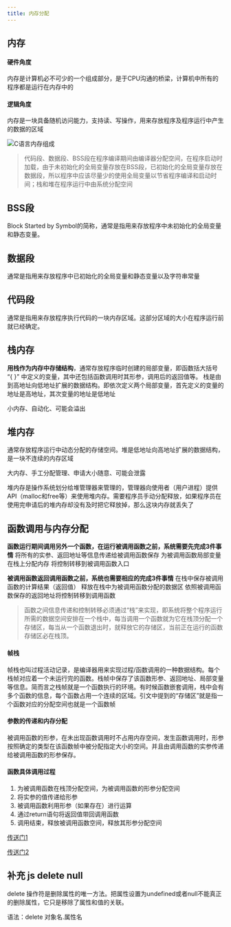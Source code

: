 ```yaml
---
title: 内存分配
---
```


## 内存

#### 硬件角度

内存是计算机必不可少的一个组成部分，是于CPU沟通的桥梁，计算机中所有的程序都是运行在内存中的

#### 逻辑角度

内存是一块具备随机访问能力，支持读、写操作，用来存放程序及程序运行中产生的数据的区域


![C语言内存组成](https://upload-images.jianshu.io/upload_images/2474121-e6e531010176eb33.png?imageMogr2/auto-orient/strip|imageView2/2/format/webp)

> 代码段、数据段、BSS段在程序编译期间由编译器分配空间，在程序启动时加载，由于未初始化的全局变量存放在BSS段，已初始化的全局变量存放在数据段，所以程序中应该尽量少的使用全局变量以节省程序编译和启动时间；栈和堆在程序运行中由系统分配空间


## BSS段

Block Started by Symbol的简称，通常是指用来存放程序中未初始化的全局变量和静态变量。

## 数据段

通常是指用来存放程序中已初始化的全局变量和静态变量以及字符串常量

## 代码段

通常是指用来存放程序执行代码的一块内存区域。这部分区域的大小在程序运行前就已经确定。

## 栈内存

**用栈作为内存中存储结构**，通常存放程序临时创建的局部变量，即函数括大括号 “{ }” 中定义的变量，其中还包括函数调用时其形参，调用后的返回值等。 栈是由到高地址向低地址扩展的数据结构。即依次定义两个局部变量，首先定义的变量的地址是高地址，其次变量的地址是低地址

小内存、自动化、可能会溢出

## 堆内存

通常存放程序运行中动态分配的存储空间。堆是低地址向高地址扩展的数据结构，是一块不连续的内存区域

大内存、手工分配管理、申请大小随意、可能会泄露

堆内存是操作系统划分给堆管理器来管理的，管理器向使用者（用户进程）提供API（malloc和free等）来使用堆内存。需要程序员手动分配释放，如果程序员在使用完申请后的堆内存却没有及时把它释放掉，那么这块内存就丢失了

## 函数调用与内存分配

**函数运行期间调用另外一个函数，在运行被调用函数之前，系统需要先完成3件事情**
将所有的实参、返回地址等信息传递给被调用函数保存
为被调用函数局部变量在栈上分配内存
将控制转移到被调用函数入口

**被调用函数返回调用函数之前，系统也需要相应的完成3件事情**
在栈中保存被调用函数的计算结果（返回值）
释放在栈中为被调用函数分配的数据区
依照被调用函数保存的返回地址将控制转移到调用函数

> 函数之间信息传递和控制转移必须通过“栈”来实现，即系统将整个程序运行所需的数据空间安排在一个栈中，每当调用一个函数就为它在栈顶分配一个存储区，每当从一个函数退出时，就释放它的存储区，当前正在运行的函数存储区必在栈顶。

#### 帧栈

帧栈也叫过程活动记录，是编译器用来实现过程/函数调用的一种数据结构。每个栈帧对应着一个未运行完的函数。栈帧中保存了该函数形参、返回地址、局部变量等信息。简而言之栈帧就是一个函数执行的环境。有时候函数嵌套调用，栈中会有多个函数的信息，每个函数占用一个连续的区域。引文中提到的“存储区”就是指一个函数对应的分配空间也就是一个函数帧

#### 参数的传递和内存分配

被调用函数的形参，在未出现函数调用时不占用内存空间，发生函数调用时，形参按照确定的类型在该函数帧中被分配指定大小的空间。并且由调用函数的实参传递给被调用函数的形参保存。

#### 函数具体调用过程

1. 为被调用函数在栈顶分配空间，为被调用函数的形参分配空间
2. 将实参的值传递给形参
3. 被调用函数利用形参（如果存在）进行运算
4. 通过return语句将返回值带回调用函数
5. 调用结束，释放被调用函数空间，释放其形参分配空间



[传送门1](https://www.jianshu.com/p/b2380e47d005)

[传送门2](https://www.jianshu.com/p/ccb337572498)


## 补充 js delete null

delete 操作符是删除属性的唯一方法。把属性设置为undefined或者null不能真正的删除属性，它只是移除了属性和值的关联。

语法：delete 对象名.属性名

